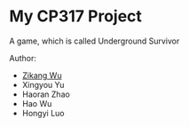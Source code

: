 # My CP317 Project
A game, which is called Underground Survivor  

Author:
- [Zikang Wu](https://github.com/ZZAACCC)
- Xingyou Yu
- Haoran Zhao
- Hao Wu
- Hongyi Luo
